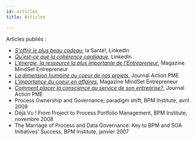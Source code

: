 ```yaml
---
id: articles
title: Articles

---
```

Articles publiés :

* [_S'offrir le plus beau cadeau:_](https://www.linkedin.com/pulse/soffrir-le-plus-beau-cadeau-la-sant%C3%A9-nancy-bilodeau-mba/ "Santé") la Santé!, LinkedIn
* [_Qu'est-ce que la cohérence cardiaque_](http://bit.ly/Def_CoherenceCardiaque), LinkedIn
* [_L'énergie, la ressource la plus importante de l'Entrepreneur_](https://mindset-entrepreneur.com/energie-la-ressource-la-plus-importante-de-lentrepreneur/ "L'énergie"), Magazine MindSet Entrepreneur
* [_La dimension humaine au coeur de nos projets_](https://journalactionpme.com/2019/10/la-dimension-humaine-au-coeur-de-nos-projets/ "Projets"), Journal Action PME
* [_L'importance du coeur en affaires_](https://mindset-entrepreneur.com/importance-du-coeur-en-affaires/ "Importance du Coeur"), Magazine MindSet Entrepreneur
* [_Comment placer la conscience au service de son entreprise?_](https://journalactionpme.com/2020/02/comment-placer-la-conscience-au-service-de-son-entreprise/ "Conscience"), Journal Action PME
* Process Ownership and Governance; paradigm shift, BPM Institute, avril 2009
* Déjà Vu ! From Project to Process Portfolio Management, BPM Institute, novembre 2008
* The Marriage of Process and Data Governance: Key to BPM and SOA Initiatives’ Success, BPM Institute, janvier 2007